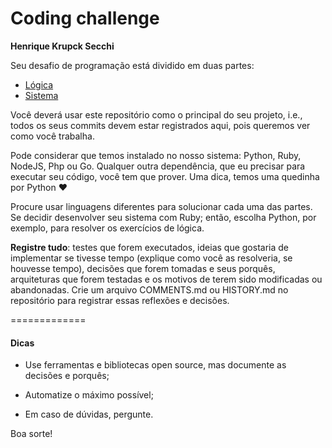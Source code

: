 # Coding challenge
**Henrique Krupck Secchi**

Seu desafio de programação está dividido em duas partes:
- [Lógica](Logica/)
- [Sistema](Sistema/)

Você deverá usar este repositório como o principal do seu projeto, i.e.,
todos os seus commits devem estar registrados aqui, pois queremos ver como
você trabalha.

Pode considerar que temos instalado no nosso sistema: Python, Ruby, NodeJS, Php
ou Go. Qualquer outra dependência, que eu precisar para executar seu código,
você tem que prover. Uma dica, temos uma quedinha por Python ♥

Procure usar linguagens diferentes para solucionar cada uma das partes. Se
decidir desenvolver seu sistema com Ruby; então, escolha Python, por exemplo,
para resolver os exercícios de lógica.

**Registre tudo**: testes que forem executados, ideias que gostaria de
implementar se tivesse tempo (explique como você as resolveria, se houvesse
tempo), decisões que forem tomadas e seus porquês, arquiteturas que forem
testadas e os motivos de terem sido modificadas ou abandonadas. Crie um
arquivo COMMENTS.md ou HISTORY.md no repositório para registrar essas
reflexões e decisões.

=============
#### Dicas

- Use ferramentas e bibliotecas open source, mas documente as decisões e
  porquês;

- Automatize o máximo possível;

- Em caso de dúvidas, pergunte.


Boa sorte!
